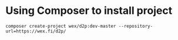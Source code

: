Using Composer to install project
==

`composer create-project wex/d2p:dev-master --repository-url=https://wex.fi/d2p/`